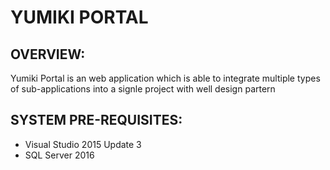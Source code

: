 # YUMIKI PORTAL #

## OVERVIEW: ##

Yumiki Portal is an web application which is able to integrate multiple types of sub-applications into a signle project with well design partern 

## SYSTEM PRE-REQUISITES: ##
* Visual Studio 2015 Update 3
* SQL Server 2016